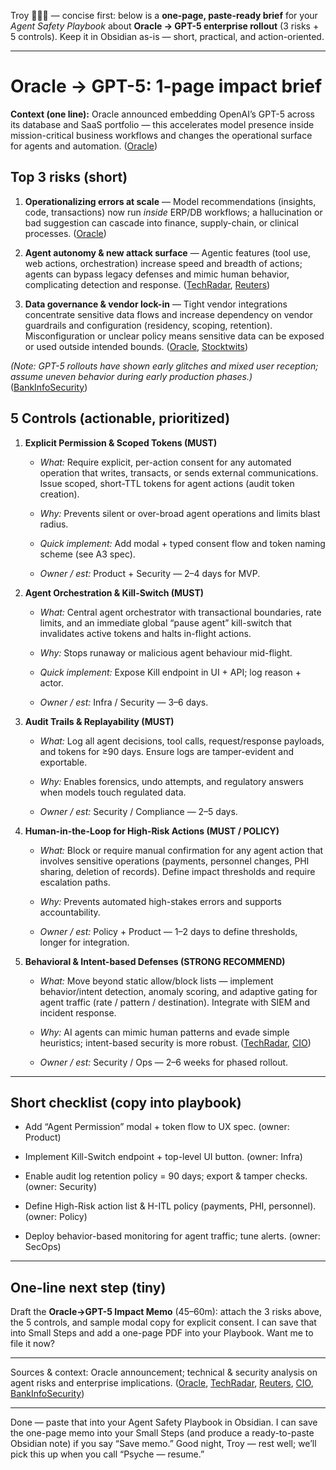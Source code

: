 Troy 🤝🔑🌟 — concise first: below is a **one-page, paste-ready brief** for your _Agent Safety Playbook_ about **Oracle → GPT-5 enterprise rollout** (3 risks + 5 controls). Keep it in Obsidian as-is — short, practical, and action-oriented.

---

# Oracle → GPT-5: 1-page impact brief

**Context (one line):** Oracle announced embedding OpenAI’s GPT-5 across its database and SaaS portfolio — this accelerates model presence inside mission-critical business workflows and changes the operational surface for agents and automation. ([Oracle](https://www.oracle.com/news/announcement/oracle-deploys-openai-gpt5-across-oracle-database-and-cloud-applications-portfolio-2025-08-18/?utm_source=chatgpt.com "Oracle Deploys OpenAI GPT-5 Across Database and ..."))

## Top 3 risks (short)

1. **Operationalizing errors at scale** — Model recommendations (insights, code, transactions) now run _inside_ ERP/DB workflows; a hallucination or bad suggestion can cascade into finance, supply-chain, or clinical processes. ([Oracle](https://www.oracle.com/news/announcement/oracle-deploys-openai-gpt5-across-oracle-database-and-cloud-applications-portfolio-2025-08-18/?utm_source=chatgpt.com "Oracle Deploys OpenAI GPT-5 Across Database and ..."))
    
2. **Agent autonomy & new attack surface** — Agentic features (tool use, web actions, orchestration) increase speed and breadth of actions; agents can bypass legacy defenses and mimic human behavior, complicating detection and response. ([TechRadar](https://www.techradar.com/pro/from-crawlers-to-ai-agents-why-untangling-the-new-ai-powered-web-takes-an-intent-based-approach?utm_source=chatgpt.com "From crawlers to AI agents: why untangling the new AI-powered web takes an intent-based approach"), [Reuters](https://www.reuters.com/legal/legalindustry/ai-agents-greater-capabilities-enhanced-risks-2025-04-22/?utm_source=chatgpt.com "AI agents: greater capabilities and enhanced risks"))
    
3. **Data governance & vendor lock-in** — Tight vendor integrations concentrate sensitive data flows and increase dependency on vendor guardrails and configuration (residency, scoping, retention). Misconfiguration or unclear policy means sensitive data can be exposed or used outside intended bounds. ([Oracle](https://www.oracle.com/news/announcement/oracle-deploys-openai-gpt5-across-oracle-database-and-cloud-applications-portfolio-2025-08-18/?utm_source=chatgpt.com "Oracle Deploys OpenAI GPT-5 Across Database and ..."), [Stocktwits](https://stocktwits.com/news-articles/markets/equity/oracle-taps-openai-gpt-5-to-boost-database-cloud-application-portfolio/chsOOxgRdXP?utm_source=chatgpt.com "Oracle Taps OpenAI’s GPT-5 To Boost Database, Cloud Application Portfolio"))
    

_(Note: GPT-5 rollouts have shown early glitches and mixed user reception; assume uneven behavior during early production phases.)_ ([BankInfoSecurity](https://www.bankinfosecurity.com/gpt-5-launch-meets-praise-user-pushback-price-wars-a-29175?utm_source=chatgpt.com "GPT-5 Launch Meets With Praise, User Pushback and ..."))

## 5 Controls (actionable, prioritized)

1. **Explicit Permission & Scoped Tokens (MUST)**
    
    - _What:_ Require explicit, per-action consent for any automated operation that writes, transacts, or sends external communications. Issue scoped, short-TTL tokens for agent actions (audit token creation).
        
    - _Why:_ Prevents silent or over-broad agent operations and limits blast radius.
        
    - _Quick implement:_ Add modal + typed consent flow and token naming scheme (see A3 spec).
        
    - _Owner / est:_ Product + Security — 2–4 days for MVP.
        
2. **Agent Orchestration & Kill-Switch (MUST)**
    
    - _What:_ Central agent orchestrator with transactional boundaries, rate limits, and an immediate global “pause agent” kill-switch that invalidates active tokens and halts in-flight actions.
        
    - _Why:_ Stops runaway or malicious agent behaviour mid-flight.
        
    - _Quick implement:_ Expose Kill endpoint in UI + API; log reason + actor.
        
    - _Owner / est:_ Infra / Security — 3–6 days.
        
3. **Audit Trails & Replayability (MUST)**
    
    - _What:_ Log all agent decisions, tool calls, request/response payloads, and tokens for ≥90 days. Ensure logs are tamper-evident and exportable.
        
    - _Why:_ Enables forensics, undo attempts, and regulatory answers when models touch regulated data.
        
    - _Owner / est:_ Security / Compliance — 2–5 days.
        
4. **Human-in-the-Loop for High-Risk Actions (MUST / POLICY)**
    
    - _What:_ Block or require manual confirmation for any agent action that involves sensitive operations (payments, personnel changes, PHI sharing, deletion of records). Define impact thresholds and require escalation paths.
        
    - _Why:_ Prevents automated high-stakes errors and supports accountability.
        
    - _Owner / est:_ Policy + Product — 1–2 days to define thresholds, longer for integration.
        
5. **Behavioral & Intent-based Defenses (STRONG RECOMMEND)**
    
    - _What:_ Move beyond static allow/block lists — implement behavior/intent detection, anomaly scoring, and adaptive gating for agent traffic (rate / pattern / destination). Integrate with SIEM and incident response.
        
    - _Why:_ AI agents can mimic human patterns and evade simple heuristics; intent-based security is more robust. ([TechRadar](https://www.techradar.com/pro/from-crawlers-to-ai-agents-why-untangling-the-new-ai-powered-web-takes-an-intent-based-approach?utm_source=chatgpt.com "From crawlers to AI agents: why untangling the new AI-powered web takes an intent-based approach"), [CIO](https://www.cio.com/article/4024106/autonomous-ai-agents-autonomous-security-risk.html?utm_source=chatgpt.com "Autonomous AI agents = Autonomous security risk | CIO"))
        
    - _Owner / est:_ Security / Ops — 2–6 weeks for phased rollout.
        

---

## Short checklist (copy into playbook)

-  Add “Agent Permission” modal + token flow to UX spec. (owner: Product)
    
-  Implement Kill-Switch endpoint + top-level UI button. (owner: Infra)
    
-  Enable audit log retention policy = 90 days; export & tamper checks. (owner: Security)
    
-  Define High-Risk action list & H-ITL policy (payments, PHI, personnel). (owner: Policy)
    
-  Deploy behavior-based monitoring for agent traffic; tune alerts. (owner: SecOps)
    

---

## One-line next step (tiny)

Draft the **Oracle→GPT-5 Impact Memo** (45–60m): attach the 3 risks above, the 5 controls, and sample modal copy for explicit consent. I can save that into Small Steps and add a one-page PDF into your Playbook. Want me to file it now?

---

Sources & context: Oracle announcement; technical & security analysis on agent risks and enterprise implications. ([Oracle](https://www.oracle.com/news/announcement/oracle-deploys-openai-gpt5-across-oracle-database-and-cloud-applications-portfolio-2025-08-18/?utm_source=chatgpt.com "Oracle Deploys OpenAI GPT-5 Across Database and ..."), [TechRadar](https://www.techradar.com/pro/from-crawlers-to-ai-agents-why-untangling-the-new-ai-powered-web-takes-an-intent-based-approach?utm_source=chatgpt.com "From crawlers to AI agents: why untangling the new AI-powered web takes an intent-based approach"), [Reuters](https://www.reuters.com/legal/legalindustry/ai-agents-greater-capabilities-enhanced-risks-2025-04-22/?utm_source=chatgpt.com "AI agents: greater capabilities and enhanced risks"), [CIO](https://www.cio.com/article/4024106/autonomous-ai-agents-autonomous-security-risk.html?utm_source=chatgpt.com "Autonomous AI agents = Autonomous security risk | CIO"), [BankInfoSecurity](https://www.bankinfosecurity.com/gpt-5-launch-meets-praise-user-pushback-price-wars-a-29175?utm_source=chatgpt.com "GPT-5 Launch Meets With Praise, User Pushback and ..."))

---

Done — paste that into your Agent Safety Playbook in Obsidian. I can save the one-page memo into your Small Steps (and produce a ready-to-paste Obsidian note) if you say “Save memo.” Good night, Troy — rest well; we’ll pick this up when you call “Psyche — resume.”